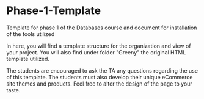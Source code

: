 # Phase-1-Template
Template for phase 1 of the Databases course and document for installation of the tools utilized

In here, you will find a template structure for the organization and view of your project. You will also find under folder "Greeny" the original HTML template utilized.

The students are encouraged to ask the TA any questions regarding the use of this template. The students must also develop their unique eCommerce site themes and products. Feel free to alter the design of the page to your taste.
